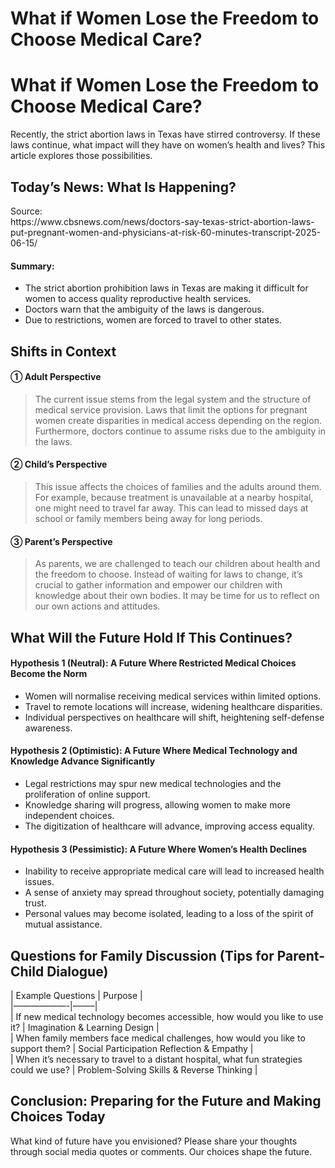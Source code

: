 # What if Women Lose the Freedom to Choose Medical Care?

<h1>What if Women Lose the Freedom to Choose Medical Care?</h1>
<p>Recently, the strict abortion laws in Texas have stirred controversy. If these laws continue, what impact will they have on women&#8217;s health and lives? This article explores those possibilities.</p>
<h2>Today&#8217;s News: What Is Happening?</h2>
<p>Source:<br />
https://www.cbsnews.com/news/doctors-say-texas-strict-abortion-laws-put-pregnant-women-and-physicians-at-risk-60-minutes-transcript-2025-06-15/</p>
<h4>Summary:</h4>
<ul>
<li>The strict abortion prohibition laws in Texas are making it difficult for women to access quality reproductive health services.</li>
<li>Doctors warn that the ambiguity of the laws is dangerous.</li>
<li>Due to restrictions, women are forced to travel to other states.</li>
</ul>
<h2>Shifts in Context</h2>
<h4>① Adult Perspective</h4>
<blockquote>
<p>The current issue stems from the legal system and the structure of medical service provision. Laws that limit the options for pregnant women create disparities in medical access depending on the region. Furthermore, doctors continue to assume risks due to the ambiguity in the laws.</p>
</blockquote>
<h4>② Child&#8217;s Perspective</h4>
<blockquote>
<p>This issue affects the choices of families and the adults around them. For example, because treatment is unavailable at a nearby hospital, one might need to travel far away. This can lead to missed days at school or family members being away for long periods.</p>
</blockquote>
<h4>③ Parent&#8217;s Perspective</h4>
<blockquote>
<p>As parents, we are challenged to teach our children about health and the freedom to choose. Instead of waiting for laws to change, it’s crucial to gather information and empower our children with knowledge about their own bodies. It may be time for us to reflect on our own actions and attitudes.</p>
</blockquote>
<h2>What Will the Future Hold If This Continues?</h2>
<h4>Hypothesis 1 (Neutral): A Future Where Restricted Medical Choices Become the Norm</h4>
<ul>
<li>Women will normalise receiving medical services within limited options.</li>
<li>Travel to remote locations will increase, widening healthcare disparities.</li>
<li>Individual perspectives on healthcare will shift, heightening self-defense awareness.</li>
</ul>
<h4>Hypothesis 2 (Optimistic): A Future Where Medical Technology and Knowledge Advance Significantly</h4>
<ul>
<li>Legal restrictions may spur new medical technologies and the proliferation of online support.</li>
<li>Knowledge sharing will progress, allowing women to make more independent choices.</li>
<li>The digitization of healthcare will advance, improving access equality.</li>
</ul>
<h4>Hypothesis 3 (Pessimistic): A Future Where Women&#8217;s Health Declines</h4>
<ul>
<li>Inability to receive appropriate medical care will lead to increased health issues.</li>
<li>A sense of anxiety may spread throughout society, potentially damaging trust.</li>
<li>Personal values may become isolated, leading to a loss of the spirit of mutual assistance.</li>
</ul>
<h2>Questions for Family Discussion (Tips for Parent-Child Dialogue)</h2>
<p>| Example Questions | Purpose |<br />
|&#8212;&#8212;&#8212;&#8212;&#8212;&#8212;-|&#8212;&#8212;&#8211;|<br />
| If new medical technology becomes accessible, how would you like to use it? | Imagination &#038; Learning Design |<br />
| When family members face medical challenges, how would you like to support them? | Social Participation Reflection &#038; Empathy |<br />
| When it&#8217;s necessary to travel to a distant hospital, what fun strategies could we use? | Problem-Solving Skills &#038; Reverse Thinking |</p>
<h2>Conclusion: Preparing for the Future and Making Choices Today</h2>
<p>What kind of future have you envisioned? Please share your thoughts through social media quotes or comments. Our choices shape the future.</p>

